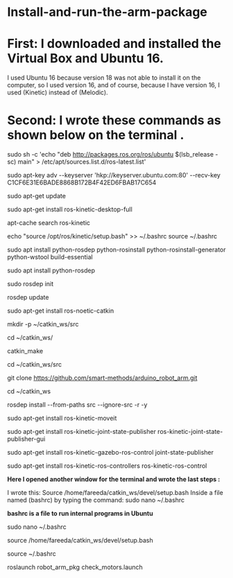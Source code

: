 # Install-and-run-the-arm-package


# First: I downloaded and installed the Virtual Box and Ubuntu 16.

I used Ubuntu 16 because version 18 was not able to install it on the computer, so I used version 16, and of course, because I have version 16, I used (Kinetic) instead of (Melodic).

# Second: I wrote these commands as shown below on the terminal .

sudo sh -c 'echo "deb http://packages.ros.org/ros/ubuntu $(lsb_release -sc) main" > /etc/apt/sources.list.d/ros-latest.list'

sudo apt-key adv --keyserver 'hkp://keyserver.ubuntu.com:80' --recv-key C1CF6E31E6BADE8868B172B4F42ED6FBAB17C654

sudo apt-get update

sudo apt-get install ros-kinetic-desktop-full

apt-cache search ros-kinetic

echo "source /opt/ros/kinetic/setup.bash" >> ~/.bashrc
source ~/.bashrc

sudo apt install python-rosdep python-rosinstall python-rosinstall-generator python-wstool build-essential

sudo apt install python-rosdep

sudo rosdep init

rosdep update

sudo apt-get install ros-noetic-catkin

mkdir -p ~/catkin_ws/src

cd ~/catkin_ws/

catkin_make

cd ~/catkin_ws/src

git clone https://github.com/smart-methods/arduino_robot_arm.git 

cd ~/catkin_ws

rosdep install --from-paths src --ignore-src -r -y

sudo apt-get install ros-kinetic-moveit

sudo apt-get install ros-kinetic-joint-state-publisher ros-kinetic-joint-state-publisher-gui

sudo apt-get install ros-kinetic-gazebo-ros-control joint-state-publisher

sudo apt-get install ros-kinetic-ros-controllers ros-kinetic-ros-control


**Here I opened another window for the terminal and wrote the last steps :**

I wrote this:
    Source /home/fareeda/catkin_ws/devel/setup.bash
Inside a file named (bashrc) by typing the command:
   sudo nano ~/.bashrc
   
**bashrc is a file to run internal programs in Ubuntu**


sudo nano ~/.bashrc


 source /home/fareeda/catkin_ws/devel/setup.bash

source ~/.bashrc

roslaunch robot_arm_pkg check_motors.launch
 
